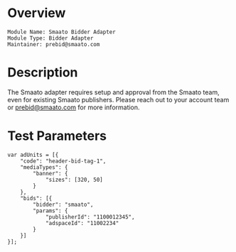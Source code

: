# Overview

```
Module Name: Smaato Bidder Adapter
Module Type: Bidder Adapter
Maintainer: prebid@smaato.com
```

# Description

The Smaato adapter requires setup and approval from the Smaato team, even for existing Smaato publishers. Please reach out to your account team or prebid@smaato.com for more information.

# Test Parameters
```
var adUnits = [{
    "code": "header-bid-tag-1",
    "mediaTypes": {
        "banner": {
            "sizes": [320, 50]
        }
    },
    "bids": [{
        "bidder": "smaato",
        "params": {
            "publisherId": "1100012345",
            "adspaceId": "11002234"
        }
    }]
}];
```